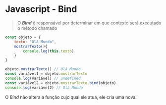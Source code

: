 # Javascript - Bind

> O ***Bind*** é responsável por determinar em que contexto será executado o método chamado

```javascript
const objeto = {
    texto: "Olá Mundo",
    mostrarTexto(){
        console.log(this.texto)
    }
}

objeto.mostrarTexto() // Olá Mundo
const variável1 = objeto.mostrarTexto 
console.log(variável) // undefined
const variável2 = objeto.mostrarTexto.bind(objeto) 
console.log(variável2) // Olá Mundo
```

O *Bind* não altera a função cujo qual ele atua, ele cria uma nova.